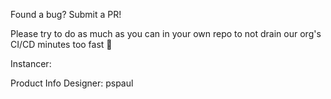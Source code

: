 Found a bug? Submit a PR!

Please try to do as much as you can in your own repo to not drain our org's CI/CD minutes too fast 🥲

Instancer: 

Product Info
Designer: pspaul
